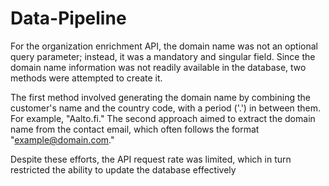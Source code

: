 # Data-Pipeline
For the organization enrichment API, the domain name was not an optional query parameter; instead, it was a mandatory and singular field. Since the domain name information was not readily available in the database, two methods were attempted to create it. 

The first method involved generating the domain name by combining the customer's name and the country code, with a period ('.') in between them. For example, "Aalto.fi."
The second approach aimed to extract the domain name from the contact email, which often follows the format "example@domain.com."

Despite these efforts, the API request rate was limited, which in turn restricted the ability to update the database effectively

